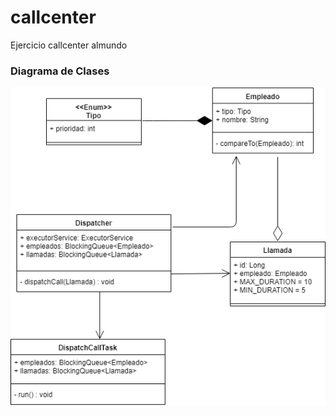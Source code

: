 # callcenter

Ejercicio callcenter almundo

### Diagrama de Clases ###

![Alt text](https://raw.githubusercontent.com/mdeciervo/callcenter/master/doc/Callcenter.png)
